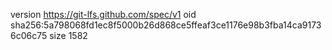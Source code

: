 version https://git-lfs.github.com/spec/v1
oid sha256:5a798068fd1ec8f5000b26d868ce5ffeaf3ce1176e98b3fba14ca91736c06c75
size 1582
